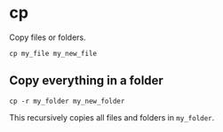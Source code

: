 # cp

Copy files or folders.

	cp my_file my_new_file


## Copy everything in a folder

	cp -r my_folder my_new_folder

This recursively copies all files and folders in `my_folder`.
